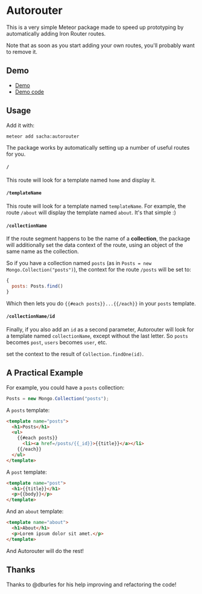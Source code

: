 # Autorouter

This is a very simple Meteor package made to speed up prototyping by automatically adding Iron Router routes. 

Note that as soon as you start adding your own routes, you'll probably want to remove it. 

## Demo

- [Demo](http://autorouter.meteor.com/)
- [Demo code](https://github.com/SachaG/Autorouter-Demo)

## Usage

Add it with:

```
meteor add sacha:autorouter
```

The package works by automatically setting up a number of useful routes for you.

#### `/`

This route will look for a template named `home` and display it.

#### `/templateName`

This route will look for a template named `templateName`. For example, the route `/about` will display the template named `about`. It's that simple :)

#### `/collectionName`

If the route segment happens to be the name of a **collection**, the package will additionally set the data context of the route, using an object of the same name as the collection.

So if you have a collection named `posts` (as in `Posts = new Mongo.Collection("posts")`), the context for the route `/posts` will be set to:

```js
{
  posts: Posts.find()
}
```

Which then lets you do `{{#each posts}}...{{/each}}` in your `posts` template.

#### `/collectionName/id`

Finally, if you also add an `id` as a second parameter, Autorouter will look for a template named `collectionName`, except without the last letter. So `posts` becomes `post`, `users` becomes `user`, etc.

set the context to the result of `Collection.findOne(id)`.

## A Practical Example

For example, you could have a `posts` collection:

```js
Posts = new Mongo.Collection("posts");
```

A `posts` template:

```html
<template name="posts">
  <h1>Posts</h1>
  <ul>
    {{#each posts}}
      <li><a href=/posts/{{_id}}>{{title}}</a></li>
    {{/each}}
  </ul>
</template>
```

A `post` template:

```html
<template name="post">
  <h1>{{title}}</h1>
  <p>{{body}}</p>
</template>
```

And an `about` template:

```html
<template name="about">
  <h1>About</h1>
  <p>Lorem ipsum dolor sit amet.</p>
</template>
```

And Autorouter will do the rest!

## Thanks

Thanks to @dburles for his help improving and refactoring the code!